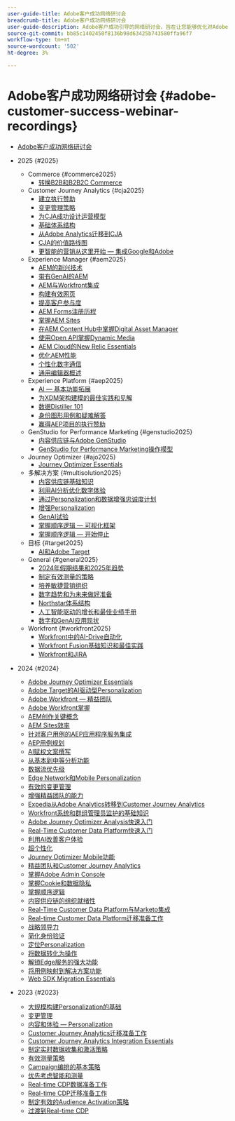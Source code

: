 ```yaml
---
user-guide-title: Adobe客户成功网络研讨会
breadcrumb-title: Adobe客户成功网络研讨会
user-guide-description: Adobe客户成功引导的网络研讨会，旨在让您能够优化对Adobe Experience Cloud的投资。 获得宝贵的见解以最大限度地实现价值并提高Adobe解决方案的采用率。
source-git-commit: bb85c1402450f8136b98d63425b743580ffa96f7
workflow-type: tm+mt
source-wordcount: '502'
ht-degree: 3%

---
```



# Adobe客户成功网络研讨会 {#adobe-customer-success-webinar-recordings}

+ [Adobe客户成功网络研讨会](overview.md)
+ 2025 {#2025}
   + Commerce {#commerce2025}
      + [转换B2B和B2B2C Commerce](2025/transforming-b2b-commerce.md)
   + Customer Journey Analytics {#cja2025}
      + [建立执行赞助](2025/cja-success.md)
      + [变更管理策略](2025/cja-adoption.md)
      + [为CJA成功设计运营模型](2025/cja-operating-model.md)
      + [基础体系结构](2025/cja-vision.md)
      + [从Adobe Analytics迁移到CJA](2025/analytics-to-cja-migration.md)
      + [CJA的价值路线图](2025/roadmap-to-value-cja.md)
      + [更智能的营销从这里开始 — 集成Google和Adobe](2025/smarter-marketing-starts-here-integrating-google-and-adobe.md)
   + Experience Manager {#aem2025}
      + [AEM的新兴技术](2025/personalized-experiences-aem.md)
      + [带有GenAI的AEM](2025/aem-genai.md)
      + [AEM与Workfront集成](2025/aem-workfront-integration.md)
      + [构建有效网页](2025/build-effective-web-pages.md)
      + [提高客户参与度](2025/driving-customer-engagement.md)
      + [AEM Forms注册历程](2025/payer-enrollment-journey.md)
      + [掌握AEM Sites](2025/mastering-aem-sites.md)
      + [在AEM Content Hub中掌握Digital Asset Manager](2025/mastering-dam-aem-content-hub.md)
      + [使用Open API掌握Dynamic Media](2025/dynamic-media-open-ai.md)
      + [AEM Cloud的New Relic Essentials](2025/new-relic-essentials-aem-cloud.md)
      + [优化AEM性能](2025/optimize-aem-performance.md)
      + [个性化数字通信](2025/personalize-digital-communications.md)
      + [通用编辑器概述](2025/modern-aem-authoring.md)
   + Experience Platform {#aep2025}
      + [AI — 基本功能拓展](2025/ai-beyond-basics.md)
      + [为XDM架构建模的最佳实践和见解](2025/model-xdm-schemas.md)
      + [数据Distiller 101](2025/data-distiller-101.md)
      + [身份图形用例和疑难解答](2025/identity-graph.md)
      + [赢得AEP项目的执行赞助](2025/exec-sponsorship-aep-projects.md)
   + GenStudio for Performance Marketing {#genstudio2025}
      + [内容供应链与Adobe GenStudio](2025/csc-gen-studio.md)
      + [GenStudio for Performance Marketing操作模型](2025/genstudio-for-performance-marketing-operating-model.md)
   + Journey Optimizer {#ajo2025}
      + [Journey Optimizer Essentials](2025/journey-optimizer-essentials.md)
   + 多解决方案 {#multisolution2025}
      + [内容供应链基础知识](2025/content-supply-chain-basics.md)
      + [利用AI分析优化数字体验](2025/accelerating-digital-experience-optimization.md)
      + [通过Personalization和数据增强忠诚度计划](2025/enhance-loyalty-programs.md)
      + [增强Personalization](2025/enhancing-personalization.md)
      + [GenAI试验](2025/gen-ai-experimentation.md)
      + [掌握顺序逻辑 — 可视化框架](2025/mastering-sequential-logic.md)
      + [掌握顺序逻辑 — 开始停止](2025/sequential-logic-start-stop.md)
   + 目标 {#target2025}
      + [AI和Adobe Target](2025/ai-adobe-target.md)
   + General {#general2025}
      + [2024年假期结果和2025年趋势](2025/adobe-digital-insights.md)
      + [制定有效测量的策略](2025/impactful-insights.md)
      + [培养敏捷营销组织](2025/agile-marketing-organization.md)
      + [数字趋势和为未来做好准备](2025/digital-trends-preparing-future.md)
      + [Northstar体系结构](2025/northstar-architecture.md)
      + [人工智能驱动的增长和最佳业绩手册](2025/ai-driven-growth.md)
      + [数字和GenAI应用现状](2025/state-of-digital-and-genai-adoption-webinar.md)
   + Workfront {#workfront2025}
      + [Workfront中的AI-Drive自动化](2025/unlock-efficiency-ai-drive-automation-workfront.md)
      + [Workfront Fusion基础知识和最佳实践](2025/adobe-workfront-fusion-best-practices.md)
      + [Workfront和JIRA](2025/workfront-and-jira.md)

+ 2024 {#2024}
   + [Adobe Journey Optimizer Essentials](2024/ajo-essentials.md)
   + [Adobe Target的AI驱动型Personalization](2024/ai-personalization.md)
   + [Adobe Workfront — 精益团队](2024/workfront-lean-teams.md)
   + [Adobe Workfront掌握](2024/workfront-mastery.md)
   + [AEM创作关键概念](2024/aem-authoring-concepts.md)
   + [AEM Sites效率](2024/aem-sites-efficiencies.md)
   + [针对客户用例的AEP应用程序服务集成](2024/aep-apps-services-integrations.md)
   + [AEP用例规划](2024/aep-use-case-planning.md)
   + [AI赋权文案撰写](2024/ai-copywriting.md)
   + [从基本到中等分析功能](2024/basic-to-intermediate-analysis-capabilities.md)
   + [数据流优先级](2024/data-stream-prioritization.md)
   + [Edge Network和Mobile Personalization](2024/edge-network-mobile-personalization.md)
   + [有效的变更管理](2024/effective-change-management.md)
   + [增强精益团队的能力](2024/empowering-lean-teams.md)
   + [Expedia从Adobe Analytics转移到Customer Journey Analytics](2024/expedia-aa-to-cja.md)
   + [Workfront系统和群组管理员监护的基础知识](2024/workfront-admin-guardianship.md)
   + [Adobe Journey Optimizer Analysis快速入门](2024/getting-started-ajo-analysis.md)
   + [Real-Time Customer Data Platform快速入门](2024/getting-started-rtcdp.md)
   + [利用AI改善客户体验](2024/ai-customer-experience.md)
   + [超个性化](2024/hyperpersonalization.md)
   + [Journey Optimizer Mobile功能](2024/journey-optimizer-mobile-capabilities.md)
   + [精益团队和Customer Journey Analytics](2024/lean-teams-cja.md)
   + [掌握Adobe Admin Console](2024/adobe-admin-console.md)
   + [掌握Cookie和数据隐私](2024/mastering-cookies-data-privacy.md)
   + [掌握顺序逻辑](2024/sequential-logic.md)
   + [内容供应链的组织就绪性](2024/organizational-readiness-content-supply-chain.md)
   + [Real-Time Customer Data Platform与Marketo集成](2024/aep-marketo-integration.md)
   + [Real-time Customer Data Platform迁移准备工作](2024/rtcdp-migration-readiness.md)
   + [战略领导力](2024/strategic-leadership.md)
   + [简化身份验证](2024/streamline-authentication.md)
   + [定位Personalization](2024/target-personalization.md)
   + [将数据转化为操作](2024/turning-data-into-action.md)
   + [解锁Edge服务的强大功能](2024/edge-delivery-services.md)
   + [将用例映射到解决方案功能](2024/use-case-mapping.md)
   + [Web SDK Migration Essentials](2024/web-sdk-migration.md)

+ 2023 {#2023}
   + [大规模构建Personalization的基础](2023/personalization-at-scale.md)
   + [变更管理](2023/change-management.md)
   + [内容和体验 — Personalization](2023/content-experiences-personalization.md)
   + [Customer Journey Analytics迁移准备工作](2023/cja-migration-readiness.md)
   + [Customer Journey Analytics Integration Essentials](2023/cja-integration-essentials.md)
   + [制定实时数据收集和激活策略](2023/data-collection-activation-strategy.md)
   + [有效测量策略](2023/measurement-strategy.md)
   + [Campaign编排的基本策略](2023/foundational-strategy-campaign.md)
   + [优先考虑智能和测量](2023/intelligence-and-measurement.md)
   + [Real-time CDP数据准备工作](2023/rtcdp-migration-data-readiness.md)
   + [Real-time CDP迁移准备工作](2023/rtcdp-migration-readiness.md)
   + [制定有效的Audience Activation策略](2023/audience-activation.md)
   + [过渡到Real-time CDP](2023/aam-to-rtcdp.md)
